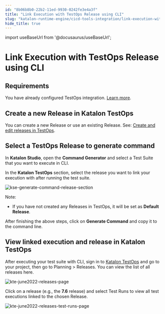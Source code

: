 ```yaml
---
id: "8b06b8b0-22b2-11ed-9930-0242fe3e4a3f"
title: "Link Execution with TestOps Release using CLI"
slug: "katalon-runtime-engine/cicd-tools-integration/link-execution-with-testops-release-using-cli"
hide_title: true
---
```

import useBaseUrl from '@docusaurus/useBaseUrl';


# <a id="id_execution-release-cli" class="anchor_top_offset"/><a id="ariaid-title1" class="anchor_top_offset"/>Link Execution with TestOps Release using CLI


## Requirements

<p xmlns="http://www.w3.org/1999/xhtml" className="p">You have already configured TestOps integration. <a className="xref" href="/docs/legacy/katalon-studio-enterprise/integration/testops-integration/upload-test-results-to-katalon-testops-from-katalon-studio">Learn more</a>. </p> 

## <a id="id_2" class="anchor_top_offset"/>Create a new Release in Katalon TestOps

<p xmlns="http://www.w3.org/1999/xhtml" className="p">You can create a new Release or use an existing Release. See: <a className="xref" href="/docs/legacy/katalon-testops/test-planning/create-and-edit-releases-in-testops">Create and edit releases in TestOps</a>.</p> 

## <a id="id_3" class="anchor_top_offset"/>Select a TestOps Release to generate command

<p xmlns="http://www.w3.org/1999/xhtml" className="p">In <strong className="ph b">Katalon Studio</strong>, open the <strong className="ph b">Command Generator</strong> and select a Test Suite that you want to execute in CLI.</p> 
<p xmlns="http://www.w3.org/1999/xhtml" className="p">In the <strong className="ph b">Katalon TestOps</strong> section, select the release you want to link your execution with after running the test suite.</p> 
<p xmlns="http://www.w3.org/1999/xhtml" className="p"><img className="image" src={useBaseUrl("/8b03f990-22b2-11ed-9930-0242fe3e4a3f.png")} alt="kse-generate-command-release-section" /></p> 
<div xmlns="http://www.w3.org/1999/xhtml" className="note note note_note"><span className="note__title">Note:</span> <ul className="ul"><li className="li"><p className="p">If you have not created any Releases in TestOps, it will be set as <strong className="ph b">Default Release</strong>.</p></li></ul></div>
<p xmlns="http://www.w3.org/1999/xhtml" className="p">After finishing the above steps, click on <strong className="ph b">Generate Command</strong> and copy it to the command line.</p> 

## <a id="id_4" class="anchor_top_offset"/>View linked execution and release in Katalon TestOps

<p xmlns="http://www.w3.org/1999/xhtml" className="p">After executing your test suite with CLI, sign in to <a className="xref j-external-link" href="https://testops.katalon.io/login" target="_blank">Katalon TestOps</a> and go to your project, then go to <span className="ph uicontrol">Planning</span> &gt; <span className="ph uicontrol">Releases</span>. You can view the list of all releases here. </p> 
<p xmlns="http://www.w3.org/1999/xhtml" className="p"><img className="image" src={useBaseUrl("/8b0495d0-22b2-11ed-9930-0242fe3e4a3f.png")} alt="kte-june2022-releases-page" /></p> 
<p xmlns="http://www.w3.org/1999/xhtml" className="p">Click on a release (e.g., the <strong className="ph b">7.6</strong> release) and select <span className="ph uicontrol">Test Runs</span> to view all test executions linked to the chosen Release.</p> 
<p xmlns="http://www.w3.org/1999/xhtml" className="p"><img className="image" src={useBaseUrl("/8b035d50-22b2-11ed-9930-0242fe3e4a3f.png")} alt="kte-june2022-releases-test-runs-page" /></p> 
